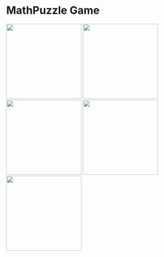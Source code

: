 # MathPuzzle Game

<img src="https://github.com/suleymangunes/MathPuzzle/assets/62201710/c7534492-b26e-4bf4-bee1-eeb389fedea6" width=200> 


<img src="https://github.com/suleymangunes/MathPuzzle/assets/62201710/cf584784-f962-47c4-a315-daf0c12f7bc5" width=200> 


<img src="https://github.com/suleymangunes/MathPuzzle/assets/62201710/877fae6a-78dc-4604-b79d-f2dd759a0cd8" width=200> 


<img src="https://github.com/suleymangunes/MathPuzzle/assets/62201710/b2cac109-7b7d-403f-9896-ac9f244a0ae8" width=200> 


<img src="https://github.com/suleymangunes/MathPuzzle/assets/62201710/4a9cc703-3f68-4ac8-b115-5503025de97e" width=200> 


